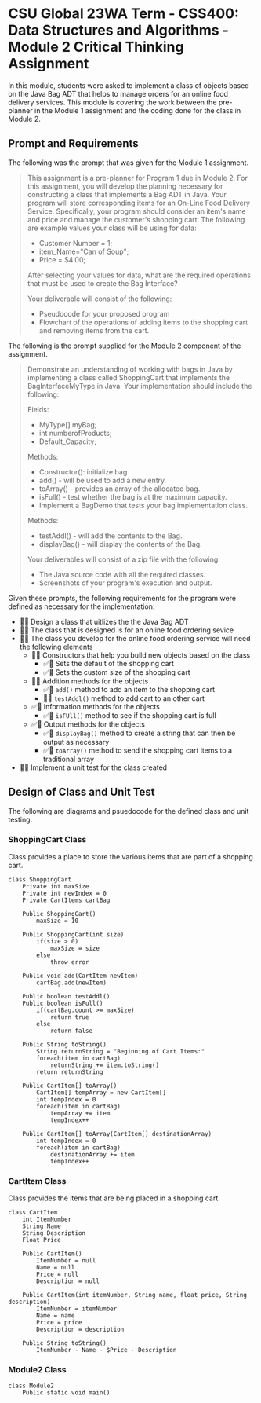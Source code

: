 # CSU Global 23WA Term - CSS400: Data Structures and Algorithms - Module 2 Critical Thinking Assignment
In this module, students were asked to implement a class of objects based on the Java Bag ADT that helps to manage orders for an online food delivery services. This module is covering the work between the pre-planner in the Module 1 assignment and the coding done for the class in Module 2.

## Prompt and Requirements
The following was the prompt that was given for the Module 1 assignment.

> This assignment is a pre-planner for Program 1 due in Module 2. For this assignment, you will develop the planning necessary for constructing a class that implements a Bag ADT in Java. Your program will store corresponding items for an On-Line Food Delivery Service. Specifically, your program should consider an item's name and price and manage the customer's shopping cart.
> The following are example values your class will be using for data:
> * Customer Number = 1;
> * item_Name="Can of Soup";
> * Price = $4.00;
> 
> After selecting your values for data, what are the required operations that must be used to create the Bag Interface?
> 
>  Your deliverable will consist of the following:
> * Pseudocode for your proposed program
> * Flowchart of the operations of adding items to the shopping cart and removing items from the cart.

The following is the prompt supplied for the Module 2 component of the assignment.

> Demonstrate an understanding of working with bags in Java by implementing a class called ShoppingCart that implements the BagInterfaceMyType in Java. Your implementation should include the following:
>
> Fields:
> * MyType[] myBag;
> * int numberofProducts;
> * Default_Capacity;
>
> Methods:
> * Constructor(): initialize bag
> * add() - will be used to add a new entry.
> * toArray() - provides an array of the allocated bag.
> * isFull() - test whether the bag is at the maximum capacity.
> * Implement a BagDemo that tests your bag implementation class.
>
> Methods:
> * testAddl() - will add the contents to the Bag.
> * displayBag() - will display the contents of the Bag.
> 
> Your deliverables will consist of a zip file with the following:
> * The Java source code with all the required classes.
> * Screenshots of your program's execution and output.

Given these prompts, the following requirements for the program were defined as necessary for the implementation:
* :black_square_button::black_square_button: Design a class that uitlizes the the Java Bag ADT
* :black_square_button::black_square_button: The class that is designed is for an online food ordering sevice
* :black_square_button::black_square_button: The class you develop for the online food ordering service will need the following elements
    * :black_square_button::black_square_button: Constructors that help you build new objects based on the class
        * :white_check_mark::black_square_button: Sets the default of the shopping cart
        * :white_check_mark::black_square_button: Sets the custom size of the shopping cart
    * :black_square_button::black_square_button: Addition methods for the objects
        * :white_check_mark::black_square_button: ```add()``` method to add an item to the shopping cart
        * :black_square_button::black_square_button: ```testAddl()``` method to add cart to an other cart
    * :white_check_mark::black_square_button: Information methods for the objects
        * :white_check_mark::black_square_button: ```isFUll()``` method to see if the shopping cart is full
    * :white_check_mark::black_square_button: Output methods for the objects
        * :white_check_mark::black_square_button: ```displayBag()``` method to create a string that can then be output as necessary
        * :white_check_mark::black_square_button: ```toArray()``` method to send the shopping cart items to a traditional array
* :black_square_button::black_square_button: Implement a unit test for the class created

## Design of Class and Unit Test
The following are diagrams and psuedocode for the defined class and unit testing.

### ShoppingCart Class
Class provides a place to store the various items that are part of a shopping cart.
```
class ShoppingCart
    Private int maxSize
    Private int newIndex = 0
    Private CartItems cartBag

    Public ShoppingCart()
        maxSize = 10

    Public ShoppingCart(int size)
        if(size > 0)
            maxSize = size
        else
            throw error

    Public void add(CartItem newItem)
        cartBag.add(newItem)

    Public boolean testAddl()
    Public boolean isFull()
        if(cartBag.count >= maxSize)
            return true
        else
            return false

    Public String toString()
        String returnString = "Beginning of Cart Items:"
        foreach(item in cartBag)
            returnString += item.toString()
        return returnString

    Public CartItem[] toArray()
        CartItem[] tempArray = new CartItem[]
        int tempIndex = 0
        foreach(item in cartBag)
            tempArray += item
            tempIndex++
            
    Public CartItem[] toArray(CartItem[] destinationArray)
        int tempIndex = 0
        foreach(item in cartBag)
            destinationArray += item
            tempIndex++
```

### CartItem Class
Class provides the items that are being placed in a shopping cart
```
class CartItem
    int ItemNumber
    String Name
    String Description
    Float Price

    Public CartItem()
        ItemNumber = null
        Name = null
        Price = null
        Description = null

    Public CartItem(int itemNumber, String name, float price, String description)
        ItemNumber = itemNumber
        Name = name
        Price = price
        Description = description

    Public String toString()
        ItemNumber - Name - $Price - Description
```

### Module2 Class
```
class Module2
    Public static void main()

```